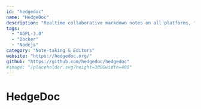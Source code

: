 ```yaml
---
id: "hedgedoc"
name: "HedgeDoc"
description: "Realtime collaborative markdown notes on all platforms, formerly known as CodiMD and HackMD CE."
tags:
  - "AGPL-3.0"
  - "Docker"
  - "Nodejs"
category: "Note-taking & Editors"
website: "https://hedgedoc.org/"
github: "https://github.com/hedgedoc/hedgedoc"
#image: "/placeholder.svg?height=300&width=400"
---
```


# HedgeDoc
